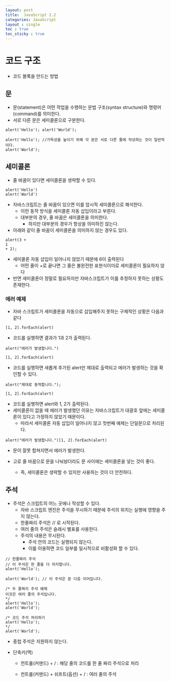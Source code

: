 ```yaml
---
layout: post
title:  JavaScript 2.2
categories: JavaScript
layout : single
toc : true 
toc_sticky : true
---
```


# 코드 구조

- 코드 블록을 만드는 방법



## 문

- 문(statement)은 어떤 작업을 수행하는 문법 구조(syntax structure)와 명령어(command)를 의미한다.
- 서로 다른 문은 세미콜론으로 구분한다.

```
alert('Hello'); alert('World');

alert('Hello'); //가독성을 높이기 위해 각 문은 서로 다른 줄에 작성하는 것이 일반적이다.
alert('World');
```



## 세미콜론

- 줄 바꿈이 있다면 세미콜론을 생략할 수 있다.

```
alert('Hello')
alert('World')
```

- 자바스크립트는 줄 바꿈이 있으면 이를 암시적 세미콜론으로 해석한다.
  - 이런 동작 방식을 세미콜론 자동 삽입이라고 부른다.
  - 대부분의 경우, 줄 바꿈은 세미콜론을 의미한다.
    - 하지만 대부분의 경우가 항상을 의미하진 않는다.
- 아래와 같이 줄 바꿈이 세미콜론을 의미하지 않는 경우도 있다.

```
alert(3 +
1
+ 2);
```

- 세미콜론 자동 삽입이 일어나지 않았기 때문에 6이 출력된다
  - 어떤 줄이 +로 끝나면 그 줄은 불완전한 표현식이미로 세미콜론이 필요하지 않다
- 반면 세미콜론이 정말로 필요하지만 자바스크립트가 이를 추정하지 못하는 상황도 존재한다.



### 에러 예제

- 자바 스크립트가 세미콜론을 자동으로 삽입해주지 못하는 구체적인 상황은 다음과 같다

```
[1, 2].forEach(alert)
```

- 코드를 실행하면 결과가 1과 2가 출력된다.



```
alert("에러가 발생합니다.")

[1, 2].forEach(alert)
```

- 코드를 실행하면 새롭게 추가된 alert만 제대로 출력되고 에러가 발생하는 것을 확인할 수 있다.



```
alert("제대로 동작합니다.");

[1, 2].forEach(alert)
```

-  코드를 실행하면 alert와 1, 2가 출력된다.
- 세미콜론이 없을 때 에러가 발생했던 이유는 자바스크립트가 대괄호 앞에는 세미콜론이 있다고 가정하지 않았기 때문이다.
  - 따라서 세미콜론 자동 삽입이 일어나지 않고 첫번째 예제는 단일문으로 처리된다.

```
alert("에러가 발생합니다.")[1, 2].forEach(alert)
```

- 문이 잘못 합쳐지면서 에러가 발생한다.

- 고로 줄 바꿈으로 문을 나눠놨더라도 문 사이에는 세미콜론을 넣는 것이 좋다.
  - 즉, 세미콜론은 생략할 수 있지만 사용하는 것이 더 안전하다.



## 주석

- 주석은 스크립트의 어느 곳에나 작성할 수 있다. 
  - 자바 스크립트 엔진은 주석을 무시하기 때문에 주석의 위치는 실행에 영향을 주지 않는다.
  - 한줄짜리 주석은 // 로 시작된다.
  - 여러 줄의 주석은 슬래시 별표를 사용한다.
  - 주석의 내용은 무시된다.
    - 주석 안의 코드는 실행되지 않는다.
    - 이를 이용하면 코드 일부를 일시적으로 비활성화 할 수 있다.

```
// 한줄짜리 주석
// 이 주석은 한 줄을 다 차지합니다.
alert('Hello');

alert('World'); // 이 주석은 문 다음 이어집니다.

/* 두 줄짜리 주석 예제
이것은 여러 줄의 주석입니다.
*/
alert('Hello');
alert('World');

/* 코드 주석 처리하기
alert('Hello');
*/
alert('World');
```

- 중첩 주석은 지원하지 않는다.

- 단축키(맥)

  - 컨트롤(커맨드) + / : 해당 줄의 코드를 한 줄 짜리 주석으로 처리

  - 컨트롤(커맨드) + 쉬프트(옵션) + / : 여러 줄의 주석

    

